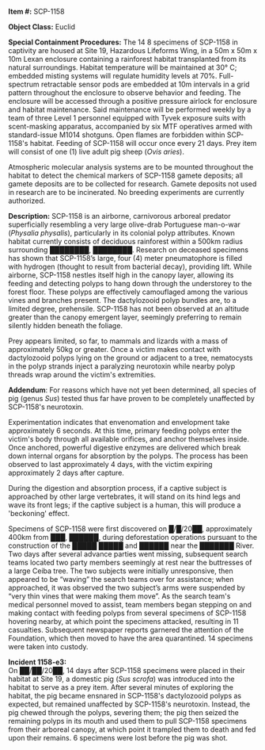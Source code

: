 **Item #:** SCP-1158

**Object Class:** Euclid

**Special Containment Procedures:** The 14 8 specimens of SCP-1158 in captivity are housed at Site 19, Hazardous Lifeforms Wing, in a 50m x 50m x 10m Lexan enclosure containing a rainforest habitat transplanted from its natural surroundings. Habitat temperature will be maintained at 30° C; embedded misting systems will regulate humidity levels at 70%. Full-spectrum retractable sensor pods are embedded at 10m intervals in a grid pattern throughout the enclosure to observe behavior and feeding. The enclosure will be accessed through a positive pressure airlock for enclosure and habitat maintenance. Said maintenance will be performed weekly by a team of three Level 1 personnel equipped with Tyvek exposure suits with scent-masking apparatus, accompanied by six MTF operatives armed with standard-issue M1014 shotguns. Open flames are forbidden within SCP-1158's habitat. Feeding of SCP-1158 will occur once every 21 days. Prey item will consist of one (1) live adult pig sheep (_Ovis aries_).

Atmospheric molecular analysis systems are to be mounted throughout the habitat to detect the chemical markers of SCP-1158 gamete deposits; all gamete deposits are to be collected for research. Gamete deposits not used in research are to be incinerated. No breeding experiments are currently authorized.

**Description:** SCP-1158 is an airborne, carnivorous arboreal predator superficially resembling a very large olive-drab Portuguese man-o-war (_Physalia physalis_), particularly in its colonial polyp attributes. Known habitat currently consists of deciduous rainforest within a 500km radius surrounding ████████, ████████. Research on deceased specimens has shown that SCP-1158’s large, four (4) meter pneumatophore is filled with hydrogen (thought to result from bacterial decay), providing lift. While airborne, SCP-1158 nestles itself high in the canopy layer, allowing its feeding and detecting polyps to hang down through the understorey to the forest floor. These polyps are effectively camouflaged among the various vines and branches present. The dactylozooid polyp bundles are, to a limited degree, prehensile. SCP-1158 has not been observed at an altitude greater than the canopy emergent layer, seemingly preferring to remain silently hidden beneath the foliage.

Prey appears limited, so far, to mammals and lizards with a mass of approximately 50kg or greater. Once a victim makes contact with dactylozooid polyps lying on the ground or adjacent to a tree, nematocysts in the polyp strands inject a paralyzing neurotoxin while nearby polyp threads wrap around the victim's extremities.

**Addendum**: For reasons which have not yet been determined, all species of pig (genus _Sus_) tested thus far have proven to be completely unaffected by SCP-1158's neurotoxin.

Experimentation indicates that envenomation and envelopment take approximately 6 seconds. At this time, primary feeding polyps enter the victim's body through all available orifices, and anchor themselves inside. Once anchored, powerful digestive enzymes are delivered which break down internal organs for absorption by the polyps. The process has been observed to last approximately 4 days, with the victim expiring approximately 2 days after capture.

During the digestion and absorption process, if a captive subject is approached by other large vertebrates, it will stand on its hind legs and wave its front legs; if the captive subject is a human, this will produce a 'beckoning' effect.

Specimens of SCP-1158 were first discovered on █/█/20██, approximately 400km from ███, ██████, during deforestation operations pursuant to the construction of the █████ █████ and ██████ near the ███████ River. Two days after several advance parties went missing, subsequent search teams located two party members seemingly at rest near the buttresses of a large Ceiba tree. The two subjects were initially unresponsive, then appeared to be “waving” the search teams over for assistance; when approached, it was observed the two subject’s arms were suspended by “very thin vines that were making them move”. As the search team's medical personnel moved to assist, team members began stepping on and making contact with feeding polyps from several specimens of SCP-1158 hovering nearby, at which point the specimens attacked, resulting in 11 casualties. Subsequent newspaper reports garnered the attention of the Foundation, which then moved to have the area quarantined. 14 specimens were taken into custody.

**Incident 1158-e3:**  
On ██/██/20██, 14 days after SCP-1158 specimens were placed in their habitat at Site 19, a domestic pig (_Sus scrofa_) was introduced into the habitat to serve as a prey item. After several minutes of exploring the habitat, the pig became ensnared in SCP-1158's dactylozooid polyps as expected, but remained unaffected by SCP-1158's neurotoxin. Instead, the pig chewed through the polyps, severing them; the pig then seized the remaining polyps in its mouth and used them to pull SCP-1158 specimens from their arboreal canopy, at which point it trampled them to death and fed upon their remains. 6 specimens were lost before the pig was shot.